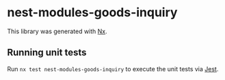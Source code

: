 # nest-modules-goods-inquiry

This library was generated with [Nx](https://nx.dev).

## Running unit tests

Run `nx test nest-modules-goods-inquiry` to execute the unit tests via [Jest](https://jestjs.io).
